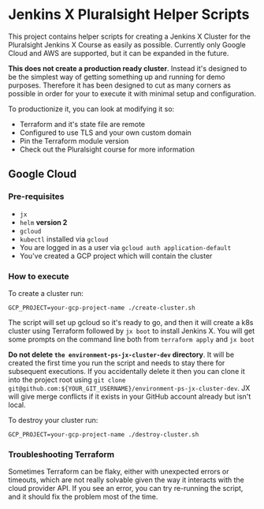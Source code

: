# Jenkins X Pluralsight Helper Scripts

This project contains helper scripts for creating a Jenkins X Cluster 
for the Pluralsight Jenkins X Course as easily as possible. Currently only Google Cloud and 
AWS are supported, but it can be expanded in the future.

**This does not create a production ready cluster**. Instead it's 
designed to be the simplest way of getting something up and running
for demo purposes. Therefore it has been designed to cut as many corners 
as possible in order for your to execute it with minimal setup and configuration.

To productionize it, you can look at modifying it so:

- Terraform and it's state file are remote
- Configured to use TLS and your own custom domain
- Pin the Terraform module version
- Check out the  Pluralsight course for more information  

## Google Cloud

### Pre-requisites

- `jx` 
- `helm` **version 2**
- `gcloud`
- `kubectl` installed via `gcloud`
- You are logged in as a user via `gcloud auth application-default`
- You've created a GCP project which will contain the cluster

### How to execute

To create a cluster run:

`GCP_PROJECT=your-gcp-project-name ./create-cluster.sh`

The script will set up gcloud so it's ready to go, and then it will 
create a k8s cluster using Terraform followed by `jx boot` to 
install Jenkins X. You will get some prompts on 
the command line both from `terraform apply` and `jx boot`

**Do not delete `the environment-ps-jx-cluster-dev` directory**. It will be created
the first time you run the script and needs to stay there for subsequent executions.
If you accidentally delete it then you can clone it into the project root using 
`git clone git@github.com:${YOUR_GIT_USERNAME}/environment-ps-jx-cluster-dev`.
JX will give merge conflicts if it exists in your GitHub account already
but isn't local.

To destroy your cluster run:

`GCP_PROJECT=your-gcp-project-name ./destroy-cluster.sh`

### Troubleshooting Terraform

Sometimes Terraform can be flaky, either with unexpected errors or timeouts, which 
are not really solvable given the way it interacts with the cloud provider API. If 
you see an error, you can try re-running the script, and it should fix the problem most of the time.
